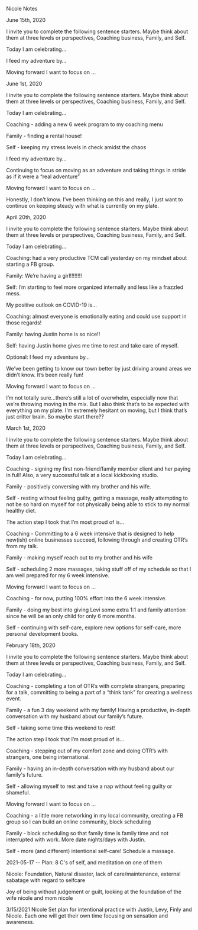 Nicole Notes

June 15th, 2020

I invite you to complete the following sentence starters. Maybe think about them at three levels or perspectives, Coaching business, Family, and Self.

Today I am celebrating… 

I feed my adventure by…

Moving forward I want to focus on … 

June 1st, 2020

I invite you to complete the following sentence starters. Maybe think about them at three levels or perspectives, Coaching business, Family, and Self.

Today I am celebrating… 

Coaching - adding a new 6 week program to my coaching menu

Family - finding a rental house!

Self - keeping my stress levels in check amidst the chaos

I feed my adventure by…

Continuing to focus on moving as an adventure and taking things in stride as if it were a “real adventure” 

Moving forward I want to focus on … 

Honestly, I don’t know. I’ve been thinking on this and really, I just want to continue on keeping steady with what is currently on my plate. 

April 20th, 2020

I invite you to complete the following sentence starters. Maybe think about them at three levels or perspectives, Coaching business, Family, and Self.

Today I am celebrating… 

Coaching: had a very productive TCM call yesterday on my mindset about starting a FB group.

Family: We’re having a girl!!!!!!!!

Self: I’m starting to feel more organized internally and less like a frazzled mess.

My positive outlook on COVID-19 is...

Coaching: almost everyone is emotionally eating and could use support in those regards!

Family: having Justin home is so nice!!

Self: having Justin home gives me time to rest and take care of myself.

Optional: I feed my adventure by…

We’ve been getting to know our town better by just driving around areas we didn’t know. It’s been really fun!

Moving forward I want to focus on … 

I’m not totally sure...there’s still a lot of overwhelm, especially now that we’re throwing moving in the mix. But I also think that’s to be expected with everything on my plate. I’m extremely hesitant on moving, but I think that’s just critter brain. So maybe start there??

March 1st, 2020

I invite you to complete the following sentence starters. Maybe think about them at three levels or perspectives, Coaching business, Family, and Self.

Today I am celebrating… 

Coaching - signing my first non-friend/family member client and her paying in full! Also, a very successful talk at a local kickboxing studio.

Family - positively conversing with my brother and his wife.

Self - resting without feeling guilty, getting a massage, really attempting to not be so hard on myself for not physically being able to stick to my normal healthy diet.

The action step I took that I’m most proud of is…

Coaching - Committing to a 6 week intensive that is designed to help new(ish) online businesses succeed, following through and creating OTR’s from my talk.

Family - making myself reach out to my brother and his wife

Self - scheduling 2 more massages, taking stuff off of my schedule so that I am well prepared for my 6 week intensive.

Moving forward I want to focus on … 

Coaching - for now, putting 100% effort into the 6 week intensive.

Family - doing my best into giving Levi some extra 1:1 and family attention since he will be an only child for only 6 more months.

Self - continuing with self-care, explore new options for self-care, more personal development books.

February 18th, 2020

I invite you to complete the following sentence starters. Maybe think about them at three levels or perspectives, Coaching business, Family, and Self.

Today I am celebrating… 

Coaching - completing a ton of OTR’s with complete strangers, preparing for a talk, committing to being a part of a “think tank” for creating a wellness event.

Family - a fun 3 day weekend with my family! Having a productive, in-depth conversation with my husband about our family’s future.

Self - taking some time this weekend to rest!

The action step I took that I’m most proud of is…

Coaching - stepping out of my comfort zone and doing OTR’s with strangers, one being international. 

Family - having an in-depth conversation with my husband about our family's future.

Self - allowing myself to rest and take a nap without feeling guilty or shameful.

Moving forward I want to focus on … 

Coaching - a little more networking in my local community, creating a FB group so I can build an online community, block scheduling

Family - block scheduling so that family time is family time and not interrupted with work. More date nights/days with Justin.

Self - more (and different) intentional self-care! Schedule a massage.


2021-05-17 -- Plan: 8 C's of self, and meditation on one of them



Nicole: Foundation, Natural disaster, lack of care/maintenance, external sabatage with regard to selfcare

Joy of being without judgement or guilt, looking at the foundation of the wife nicole and mom nicole

3/15/2021 Nicole
Set plan for intentional practice with Justin, Levy, Finly and Nicole. Each one will get their own time focusing on sensation and awareness.